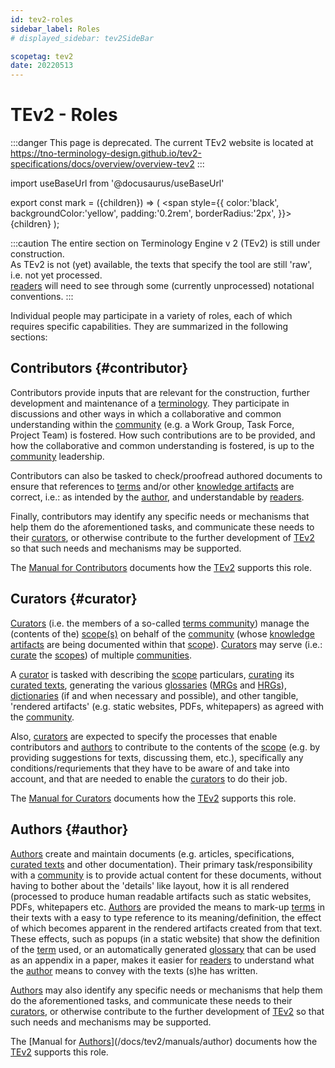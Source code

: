 ```yaml
---
id: tev2-roles
sidebar_label: Roles
# displayed_sidebar: tev2SideBar

scopetag: tev2
date: 20220513
---
```


# TEv2 - Roles

:::danger This page is deprecated.
The current TEv2 website is located at https://tno-terminology-design.github.io/tev2-specifications/docs/overview/overview-tev2
:::

import useBaseUrl from '@docusaurus/useBaseUrl'

export const mark = ({children}) => (
<span style={{ color:'black', backgroundColor:'yellow', padding:'0.2rem', borderRadius:'2px', }}>
{children}
</span> );

:::caution
The entire section on Terminology Engine v 2 (TEv2) is still under construction.<br/>
As TEv2 is not (yet) available, the texts that specify the tool are still 'raw', i.e. not yet processed.<br/>[readers](@) will need to see through some (currently unprocessed) notational conventions.
:::

Individual people may participate in a variety of roles, each of which requires specific capabilities. They are summarized in the following sections:

## Contributors {#contributor}

Contributors provide inputs that are relevant for the construction, further development and maintenance of a [terminology](@). They participate in discussions and other ways in which a collaborative and common understanding within the [community](@) (e.g. a Work Group, Task Force, Project Team) is fostered. How such contributions are to be provided, and how the collaborative and common understanding is fostered, is up to the [community](@) leadership.

Contributors can also be tasked to check/proofread authored documents to ensure that references to [terms](@) and/or other [knowledge artifacts](@) are correct, i.e.: as intended by the [author](@), and understandable by [readers](@).

Finally, contributors may identify any specific needs or mechanisms that help them do the aforementioned tasks, and communicate these needs to their [curators](@), or otherwise contribute to the further development of [TEv2](@) so that such needs and mechanisms may be supported.

The [Manual for Contributors](/docs/tev2/manuals/contributor) documents how the [TEv2](@) supports this role.

## Curators {#curator}

[Curators](@) (i.e. the members of a so-called [terms community](@)) manage the (contents of the) [scope(s)](@) on behalf of the [community](@) (whose [knowledge artifacts](@) are being documented within that [scope](@)). [Curators](@) may serve (i.e.: [curate](@) the [scopes](@)) of multiple [communities](@).

A [curator](@) is tasked with describing the [scope](@) particulars, [curating](@) its [curated texts](@), generating the various [glossaries](@) ([MRGs](@) and [HRGs](@)), [dictionaries](@) (if and when necessary and possible), and other tangible, 'rendered artifacts' (e.g. static websites, PDFs, whitepapers) as agreed with the [community](@).

Also, [curators](@) are expected to specify the processes that enable contributors and [authors](@) to contribute to the contents of the [scope](@) (e.g. by providing suggestions for texts, discussing them, etc.), specifically any conditions/requriements that they have to be aware of and take into account, and that are needed to enable the [curators](@) to do their job.

The [Manual for Curators](/docs/tev2/manuals/curator) documents how the [TEv2](@) supports this role.

## Authors {#author}

[Authors](@) create and maintain documents (e.g. articles, specifications, [curated texts](@) and other documentation). Their primary task/responsibility with a [community](@) is to provide actual content for these documents, without having to bother about the 'details' like layout, how it is all rendered (processed to produce human readable artifacts such as static websites, PDFs, whitepapers etc. [Authors](@) are provided the means to mark-up [terms](@) in their texts with a easy to type reference to its meaning/definition, the effect of which becomes apparent in the rendered artifacts created from that text. These effects, such as popups (in a static website) that show the definition of the [term](@) used, or an automatically generated [glossary](@) that can be used as an appendix in a paper, makes it easier for [readers](@) to understand what the [author](@) means to convey with the texts (s)he has written.

[Authors](@) may also identify any specific needs or mechanisms that help them do the aforementioned tasks, and communicate these needs to their [curators](@), or otherwise contribute to the further development of [TEv2](@) so that such needs and mechanisms may be supported.

The [Manual for [Authors](@)](/docs/tev2/manuals/author) documents how the [TEv2](@) supports this role.

